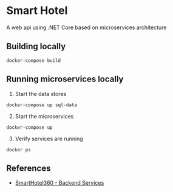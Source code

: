 # Smart Hotel
A web api using .NET Core based on microservices architecture

## Building locally
```
docker-compose build
```

## Running microservices locally
1. Start the data stores
```
docker-compose up sql-data
```
2. Start the microservices
```
docker-compose up
```
3. Verify services are running
```
docker ps
```

## References
* [SmartHotel360 - Backend Services](https://github.com/Microsoft/SmartHotel360-Azure-backend)
